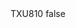 <?xml version="1.0" encoding="UTF-8"?>
<CustomMetadata xmlns="http://soap.sforce.com/2006/04/metadata">
    <label>TXU810</label>
    <protected>false</protected>
</CustomMetadata>
